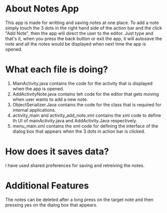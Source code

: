 # About Notes App
  This app is made for writting and saving notes at one place. To add a note simply touch the 3 dots in the right hand side of the action bar and the click "Add Note", then the app will direct the user to the editor. Just type and that's it, when you press the back button or exit the app, it will autosave the note and all the notes would be displayed when next time the app is opened.

# What each file is doing?
1. MainActivity.java contains the code for the activity that is displayed when the app is opened.
2. AddActivityNote.java contains teh code for the editor that gets moving when user wants to add a new note.
3. ObjectSerializer.Java contains the code for the class that is required for internal applications.
4. activity_main and activity_add_note.xml contains the xml code to define th UI of mainActivity.java and AddActivity.Java respectively.
5. menu_main.xml contains the xml code for defining the interface of the dialog box that appears when the 3 dots in action bar is clicked.

# How does it saves data?
I have used shared preferences for saving and retreiving the notes.

# Additional Features
The notes can be deleted after a long press on the target note and then pressing yes on the dialog box that appears.
